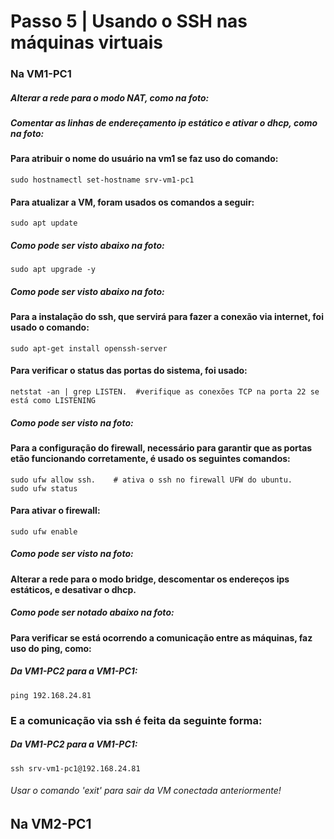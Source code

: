 # Passo 5 | Usando o SSH nas máquinas virtuais

### Na VM1-PC1 

#####  Alterar a rede para o modo NAT, como na foto:

#####  Comentar as linhas de endereçamento ip estático e ativar o dhcp, como na foto:

####  Para atribuir o nome do usuário na vm1 se faz uso do comando:
    sudo hostnamectl set-hostname srv-vm1-pc1

####  Para atualizar a VM, foram usados os comandos a seguir:
    sudo apt update       
##### Como pode ser visto abaixo na foto:

    sudo apt upgrade -y 
##### Como pode ser visto abaixo na foto: 

####  Para a instalação do ssh, que servirá para fazer a conexão via internet, foi usado o comando:
    sudo apt-get install openssh-server

#### Para verificar o status das portas do sistema, foi usado:
    netstat -an | grep LISTEN.  #verifique as conexões TCP na porta 22 se está como LISTENING
##### Como pode ser visto na foto:

####  Para a configuração do firewall, necessário para garantir que as portas etão funcionando corretamente, é usado os seguintes comandos:
    sudo ufw allow ssh.    # ativa o ssh no firewall UFW do ubuntu.
    sudo ufw status
#### Para ativar o firewall:
    sudo ufw enable
##### Como pode ser visto na foto:

####    Alterar a rede para o  modo bridge, descomentar os endereços ips estáticos, e desativar o dhcp.

##### Como pode ser notado abaixo na foto:

####    Para verificar se está ocorrendo a comunicação entre as máquinas, faz uso do ping, como:

#####    Da VM1-PC2 para a VM1-PC1:
    ping 192.168.24.81

###    E a comunicação via ssh é feita da seguinte forma:
##### Da VM1-PC2 para a VM1-PC1:
    ssh srv-vm1-pc1@192.168.24.81

######    Usar o comando 'exit' para sair da VM conectada anteriormente!


## Na VM2-PC1


